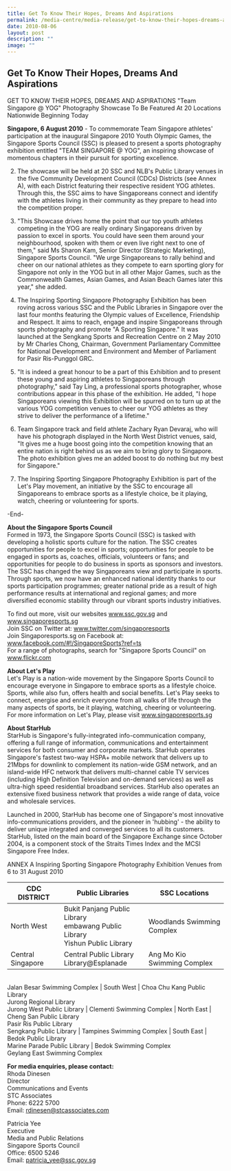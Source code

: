 ```yaml
---
title: Get To Know Their Hopes, Dreams And Aspirations
permalink: /media-centre/media-release/get-to-know-their-hopes-dreams-and-aspirations/
date: 2010-08-06
layout: post
description: ""
image: ""
---
```

## **Get To Know Their Hopes, Dreams And Aspirations**

GET TO KNOW THEIR HOPES, DREAMS AND ASPIRATIONS
"Team Singapore @ YOG" Photography Showcase To Be Featured At 20 Locations Nationwide Beginning Today

**Singapore, 6 August 2010** - To commemorate Team Singapore athletes' participation at the inaugural Singapore 2010 Youth Olympic Games, the Singapore Sports Council (SSC) is pleased to present a sports photography exhibition entitled "TEAM SINGAPORE @ YOG", an inspiring showcase of momentous chapters in their pursuit for sporting excellence.

2. The showcase will be held at 20 SSC and NLB's Public Library venues in the five Community Development Council (CDCs) Districts (see Annex A), with each District featuring their respective resident YOG athletes. Through this, the SSC aims to have Singaporeans connect and identify with the athletes living in their community as they prepare to head into the competition proper.

3. "This Showcase drives home the point that our top youth athletes competing in the YOG are really ordinary Singaporeans driven by passion to excel in sports. You could have seen them around your neighbourhood, spoken with them or even live right next to one of them," said Ms Sharon Kam, Senior Director (Strategic Marketing), Singapore Sports Council. "We urge Singaporeans to rally behind and cheer on our national athletes as they compete to earn sporting glory for Singapore not only in the YOG but in all other Major Games, such as the Commonwealth Games, Asian Games, and Asian Beach Games later this year," she added.

4. The Inspiring Sporting Singapore Photography Exhibition has been roving across various SSC and the Public Libraries in Singapore over the last four months featuring the Olympic values of Excellence, Friendship and Respect. It aims to reach, engage and inspire Singaporeans through sports photography and promote "A Sporting Singapore." It was launched at the Sengkang Sports and Recreation Centre on 2 May 2010 by Mr Charles Chong, Chairman, Government Parliamentary Committee for National Development and Environment and Member of Parliament for Pasir Ris-Punggol GRC.

5. "It is indeed a great honour to be a part of this Exhibition and to present these young and aspiring athletes to Singaporeans through photography," said Tay Ling, a professional sports photographer, whose contributions appear in this phase of the exhibition. He added, "I hope Singaporeans viewing this Exhibition will be spurred on to turn up at the various YOG competition venues to cheer our YOG athletes as they strive to deliver the performance of a lifetime."

6. Team Singapore track and field athlete Zachary Ryan Devaraj, who will have his photograph displayed in the North West District venues, said, "It gives me a huge boost going into the competition knowing that an entire nation is right behind us as we aim to bring glory to Singapore. The photo exhibition gives me an added boost to do nothing but my best for Singapore."

7. The Inspiring Sporting Singapore Photography Exhibition is part of the Let's Play movement, an initiative by the SSC to encourage all Singaporeans to embrace sports as a lifestyle choice, be it playing, watch, cheering or volunteering for sports.

-End-

**About the Singapore Sports Council**
<br>
Formed in 1973, the Singapore Sports Council (SSC) is tasked with developing a holistic sports culture for the nation. The SSC creates opportunities for people to excel in sports; opportunities for people to be engaged in sports as, coaches, officials, volunteers or fans; and opportunities for people to do business in sports as sponsors and investors. The SSC has changed the way Singaporeans view and participate in sports. Through sports, we now have an enhanced national identity thanks to our sports participation programmes; greater national pride as a result of high performance results at international and regional games; and more diversified economic stability through our vibrant sports industry initiatives.

To find out more, visit our websites www.ssc.gov.sg and www.singaporesports.sg
<br>
Join SSC on Twitter at: www.twitter.com/singaporesports
<br>
Join Singaporesports.sg on Facebook at: www.facebook.com/#!/SingaporeSports?ref=ts
<br>
For a range of photographs, search for "Singapore Sports Council" on www.flickr.com

**About Let's Play**
<br>
Let's Play is a nation-wide movement by the Singapore Sports Council to encourage everyone in Singapore to embrace sports as a lifestyle choice. Sports, while also fun, offers health and social benefits. Let's Play seeks to connect, energise and enrich everyone from all walks of life through the many aspects of sports, be it playing, watching, cheering or volunteering. For more information on Let's Play, please visit www.singaporesports.sg

**About StarHub**
<br>
StarHub is Singapore's fully-integrated info-communication company, offering a full range of information, communications and entertainment services for both consumer and corporate markets. StarHub operates Singapore's fastest two-way HSPA+ mobile network that delivers up to 21Mbps for downlink to complement its nation-wide GSM network, and an island-wide HFC network that delivers multi-channel cable TV services (including High Definition Television and on-demand services) as well as ultra-high speed residential broadband services. StarHub also operates an extensive fixed business network that provides a wide range of data, voice and wholesale services.

Launched in 2000, StarHub has become one of Singapore's most innovative info-communications providers, and the pioneer in 'hubbing' - the ability to deliver unique integrated and converged services to all its customers. StarHub, listed on the main board of the Singapore Exchange since October 2004, is a component stock of the Straits Times Index and the MCSI Singapore Free Index.


ANNEX A
Inspiring Sporting Singapore Photography Exhibition Venues from 6 to 31 August 2010

| CDC DISTRICT | Public Libraries | SSC Locations |
| -------- | -------- | -------- |
| North West | Bukit Panjang Public Library<br>embawang Public Library <br>Yishun Public Library | Woodlands Swimming Complex
| Central Singapore  | Central Public Library<br>Library@Esplanade | Ang Mo Kio Swimming Complex
<br>Jalan Besar Swimming Complex
| South West | Choa Chu Kang Public Library<br>Jurong Regional Library <br>Jurong West Public Library | Clementi Swimming Complex
| North East | Cheng San Public Library <br>Pasir Ris Public Library <br>Sengkang Public Library | Tampines Swimming Complex
| South East | Bedok Public Library <br>Marine Parade Public Library | Bedok Swimming Complex <br>Geylang East Swimming Complex         

**For media enquiries, please contact:**
<br>Rhoda Dinesen
<br>Director
<br>Communications and Events
<br>STC Associates
<br>Phone: 6222 5700
<br>Email: rdinesen@stcassociates.com

Patricia Yee
<br>Executive
<br>Media and Public Relations
<br>Singapore Sports Council
<br>Office: 6500 5246
<br>Email: patricia_yee@ssc.gov.sg